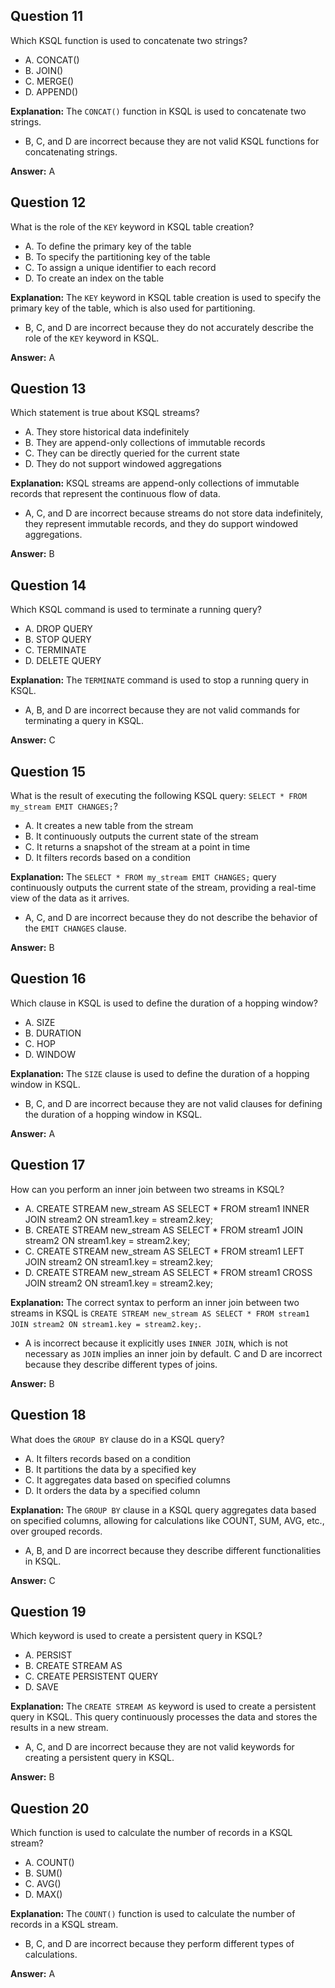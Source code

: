 ## Question 11

Which KSQL function is used to concatenate two strings?

- A. CONCAT()
- B. JOIN()
- C. MERGE()
- D. APPEND()

**Explanation:**
The `CONCAT()` function in KSQL is used to concatenate two strings.

- B, C, and D are incorrect because they are not valid KSQL functions for concatenating strings.

**Answer:** A

## Question 12

What is the role of the `KEY` keyword in KSQL table creation?

- A. To define the primary key of the table
- B. To specify the partitioning key of the table
- C. To assign a unique identifier to each record
- D. To create an index on the table

**Explanation:**
The `KEY` keyword in KSQL table creation is used to specify the primary key of the table, which is also used for partitioning.

- B, C, and D are incorrect because they do not accurately describe the role of the `KEY` keyword in KSQL.

**Answer:** A

## Question 13

Which statement is true about KSQL streams?

- A. They store historical data indefinitely
- B. They are append-only collections of immutable records
- C. They can be directly queried for the current state
- D. They do not support windowed aggregations

**Explanation:**
KSQL streams are append-only collections of immutable records that represent the continuous flow of data.

- A, C, and D are incorrect because streams do not store data indefinitely, they represent immutable records, and they do support windowed aggregations.

**Answer:** B

## Question 14

Which KSQL command is used to terminate a running query?

- A. DROP QUERY
- B. STOP QUERY
- C. TERMINATE
- D. DELETE QUERY

**Explanation:**
The `TERMINATE` command is used to stop a running query in KSQL.

- A, B, and D are incorrect because they are not valid commands for terminating a query in KSQL.

**Answer:** C

## Question 15

What is the result of executing the following KSQL query: `SELECT * FROM my_stream EMIT CHANGES;`?

- A. It creates a new table from the stream
- B. It continuously outputs the current state of the stream
- C. It returns a snapshot of the stream at a point in time
- D. It filters records based on a condition

**Explanation:**
The `SELECT * FROM my_stream EMIT CHANGES;` query continuously outputs the current state of the stream, providing a real-time view of the data as it arrives.

- A, C, and D are incorrect because they do not describe the behavior of the `EMIT CHANGES` clause.

**Answer:** B

## Question 16

Which clause in KSQL is used to define the duration of a hopping window?

- A. SIZE
- B. DURATION
- C. HOP
- D. WINDOW

**Explanation:**
The `SIZE` clause is used to define the duration of a hopping window in KSQL.

- B, C, and D are incorrect because they are not valid clauses for defining the duration of a hopping window in KSQL.

**Answer:** A

## Question 17

How can you perform an inner join between two streams in KSQL?

- A. CREATE STREAM new_stream AS SELECT * FROM stream1 INNER JOIN stream2 ON stream1.key = stream2.key;
- B. CREATE STREAM new_stream AS SELECT * FROM stream1 JOIN stream2 ON stream1.key = stream2.key;
- C. CREATE STREAM new_stream AS SELECT * FROM stream1 LEFT JOIN stream2 ON stream1.key = stream2.key;
- D. CREATE STREAM new_stream AS SELECT * FROM stream1 CROSS JOIN stream2 ON stream1.key = stream2.key;

**Explanation:**
The correct syntax to perform an inner join between two streams in KSQL is `CREATE STREAM new_stream AS SELECT * FROM stream1 JOIN stream2 ON stream1.key = stream2.key;`.

- A is incorrect because it explicitly uses `INNER JOIN`, which is not necessary as `JOIN` implies an inner join by default. C and D are incorrect because they describe different types of joins.

**Answer:** B

## Question 18

What does the `GROUP BY` clause do in a KSQL query?

- A. It filters records based on a condition
- B. It partitions the data by a specified key
- C. It aggregates data based on specified columns
- D. It orders the data by a specified column

**Explanation:**
The `GROUP BY` clause in a KSQL query aggregates data based on specified columns, allowing for calculations like COUNT, SUM, AVG, etc., over grouped records.

- A, B, and D are incorrect because they describe different functionalities in KSQL.

**Answer:** C

## Question 19

Which keyword is used to create a persistent query in KSQL?

- A. PERSIST
- B. CREATE STREAM AS
- C. CREATE PERSISTENT QUERY
- D. SAVE

**Explanation:**
The `CREATE STREAM AS` keyword is used to create a persistent query in KSQL. This query continuously processes the data and stores the results in a new stream.

- A, C, and D are incorrect because they are not valid keywords for creating a persistent query in KSQL.

**Answer:** B

## Question 20

Which function is used to calculate the number of records in a KSQL stream?

- A. COUNT()
- B. SUM()
- C. AVG()
- D. MAX()

**Explanation:**
The `COUNT()` function is used to calculate the number of records in a KSQL stream.

- B, C, and D are incorrect because they perform different types of calculations.

**Answer:** A

